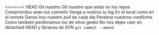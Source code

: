 <<<<<<< HEAD
Git nuestro
*Git* nuestro que estás en los repos
Comprimidos sean tus *commits*
Venga a nostros tu *log*
En el local como en el *remote*
Danos hoy nuestro *pull* de cada día
Perdona nuestros *conflictos*
Como también perdonamos los de otros geeks
No nos dejes caer en *detached HEAD*
y líbranos de *SVN*
`git commit --amend`

